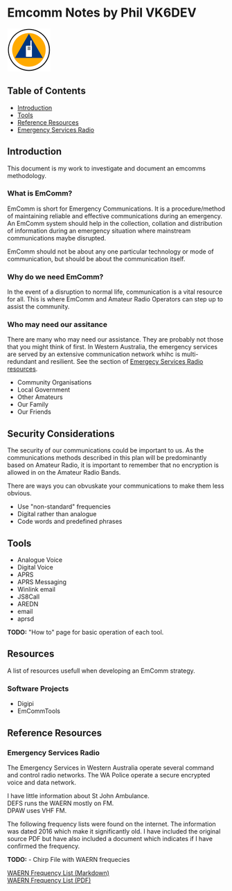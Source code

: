 # Emcomm Notes by Phil VK6DEV

<img src="./Images/IMG_1691.PNG" width="100" alt="EmComm Logo">

## Table of Contents

* [Introduction](./README#introduction)
* [Tools](./README#tools)
* [Reference Resources](README#reference-resources)
* [Emergency Services Radio](README#emergency-services-radio)

## Introduction

This document is my work to investigate and document an emcomms methodology.

### What is EmComm?

EmComm is short for Emergency Communications. It is a procedure/method
 of maintaining reliable and effective communications during an emergency.
An EmComm system should help in the collection, collation and distribution
of information during an emergency situation where mainstream communications
maybe disrupted.

EmComm should not be about any one particular technology or mode of
communication, but should be about the communication itself.

### Why do we need EmComm?

In the event of a disruption to normal life, communication is a vital resource
for all. This is where EmComm and Amateur Radio Operators can step up to assist
the community.

### Who may need our assitance

There are many who may need our assistance. They are probably not those that
you might think of first.
In Western Australia, the emergency services are served by an extensive
communication network whihc is multi-redundant and resilient. See the section
of [Emergecy Services Radio resources](./README#emergency-services-radio).

* Community Organisations
* Local Government
* Other Amateurs
* Our Family
* Our Friends

## Security Considerations

The security of our communications could be important to us. As the communications
methods described in this plan will be predominantly based on Amateur Radio,
it is important to remember that no encryption is allowed in on the Amateur Radio
Bands.

There are ways you can obvuskate your communications to make them less obvious.

* Use "non-standard" frequencies
* Digital rather than analogue
* Code words and predefined phrases

## Tools

* Analogue Voice
* Digital Voice
* APRS
* APRS Messaging
* Winlink email
* JS8Call
* AREDN
* email
* aprsd

**TODO:**  "How to" page for basic operation of each tool.

## Resources

A list of resources usefull when developing an EmComm strategy.

### Software Projects

* Digipi
* EmCommTools

## Reference Resources

### Emergency Services Radio

The Emergency Services in Western Australia operate several command and control
radio networks. The WA Police operate a secure encrypted voice and data network.

I have little information about St John Ambulance.  
DEFS runs the WAERN mostly on FM.  
DPAW uses VHF FM.

The following frequency lists were found on the internet. The information was
dated 2016 which make it significantly old. I have included the original source
PDF but have also included a document which indicates if I have confirmed the
frequency.

**TODO:** - Chirp File with WAERN frequecies

[WAERN Frequency List (Markdown)](./ESR.md)  
[WAERN Frequency List (PDF)](./Resources/WARSUG-WAERN-freqs.pdf)
